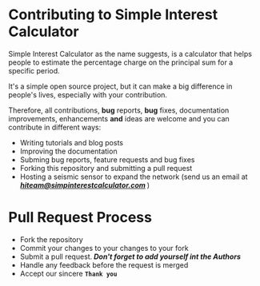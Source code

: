 # Contributing to Simple Interest Calculator
Simple Interest Calculator as the name suggests, is a calculator that helps people to estimate the percentage charge on the principal sum for a specific period.

It's a simple open source project, but it can make a big difference in people's lives, especially with your contribution.

Therefore, all contributions, <b>bug</b> reports, <b>bug</b> fixes, documentation improvements, enhancements <b>and</b> ideas are welcome and you can contribute in different ways:

- Writing tutorials and blog posts
- Improving the documentation
- Subming bug reports, feature requests and bug fixes
- Forking this repository and submitting a pull request
- Hosting a seismic sensor to expand the network (send us an email at <b><em> hiteam@simpinterestcalculator.com </em></b>)


# Pull Request Process
- Fork the repository
- Commit your changes to your changes to your fork
-  Submit a pull request.<b><em> Don't forget to add yourself int the Authors </em></b>
-  Handle any feedback before the request is merged
-  Accept our sincere <b> `Thank you` </b>
